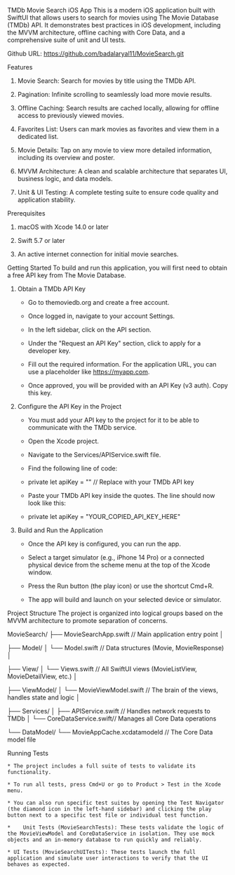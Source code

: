 TMDb Movie Search iOS App
This is a modern iOS application built with SwiftUI that allows users to search for movies using The Movie Database (TMDb) API. It demonstrates best practices in iOS development, including the MVVM architecture, offline caching with Core Data, and a comprehensive suite of unit and UI tests.
 
 Github URL: https://github.com/badalaryal11/MovieSearch.git
 
Features
1. Movie Search: Search for movies by title using the TMDb API.

2. Pagination: Infinite scrolling to seamlessly load more movie results.

3. Offline Caching: Search results are cached locally, allowing for offline access to previously viewed movies.

4. Favorites List: Users can mark movies as favorites and view them in a dedicated list.

5. Movie Details: Tap on any movie to view more detailed information, including its overview and poster.

6. MVVM Architecture: A clean and scalable architecture that separates UI, business logic, and data models.

7. Unit & UI Testing: A complete testing suite to ensure code quality and application stability.

Prerequisites

1. macOS with Xcode 14.0 or later

2. Swift 5.7 or later

3. An active internet connection for initial movie searches.

Getting Started
To build and run this application, you will first need to obtain a free API key from The Movie Database.

1. Obtain a TMDb API Key

    * Go to themoviedb.org and create a free account.

    * Once logged in, navigate to your account Settings.

    * In the left sidebar, click on the API section.

    * Under the "Request an API Key" section, click to apply for a developer key.

    * Fill out the required information. For the application URL, you can use a placeholder like https://myapp.com.

    * Once approved, you will be provided with an API Key (v3 auth). Copy this key.

2. Configure the API Key in the Project
    * You must add your API key to the project for it to be able to communicate with the TMDb service.

    * Open the Xcode project.

    * Navigate to the Services/APIService.swift file.

    * Find the following line of code:

    * private let apiKey = "" // Replace with your TMDb API key

    * Paste your TMDb API key inside the quotes. The line should now look like this:

    * private let apiKey = "YOUR_COPIED_API_KEY_HERE"

3. Build and Run the Application
    * Once the API key is configured, you can run the app.

    * Select a target simulator (e.g., iPhone 14 Pro) or a connected physical device from the scheme menu at the top of the Xcode window.

    * Press the Run button (the play icon) or use the shortcut Cmd+R.

    * The app will build and launch on your selected device or simulator.

Project Structure
The project is organized into logical groups based on the MVVM architecture to promote separation of concerns.

MovieSearch/
    ├── MovieSearchApp.swift   // Main application entry point
│

├── Model/
    │   └── Model.swift        // Data structures (Movie, MovieResponse)
│

├── View/
    │   └── Views.swift        // All SwiftUI views (MovieListView, MovieDetailView, etc.)
    │

├── ViewModel/
    │   └── MovieViewModel.swift // The brain of the views, handles state and logic
    │

├── Services/
    │   ├── APIService.swift     // Handles network requests to TMDb
    │   └── CoreDataService.swift// Manages all Core Data operations

└── DataModel/
        └── MovieAppCache.xcdatamodeld // The Core Data model file

Running Tests
    
    * The project includes a full suite of tests to validate its functionality.

    * To run all tests, press Cmd+U or go to Product > Test in the Xcode menu.

    * You can also run specific test suites by opening the Test Navigator (the diamond icon in the left-hand sidebar) and clicking the play button next to a specific test file or individual test function.

    *    Unit Tests (MovieSearchTests): These tests validate the logic of the MovieViewModel and CoreDataService in isolation. They use mock objects and an in-memory database to run quickly and reliably.

    * UI Tests (MovieSearchUITests): These tests launch the full application and simulate user interactions to verify that the UI behaves as expected.
